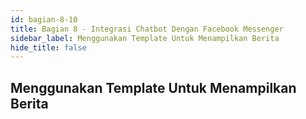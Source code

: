 ```yaml
---
id: bagian-8-10
title: Bagian 8 - Integrasi Chatbot Dengan Facebook Messenger
sidebar_label: Menggunakan Template Untuk Menampilkan Berita
hide_title: false
---
```

## Menggunakan Template Untuk Menampilkan Berita
